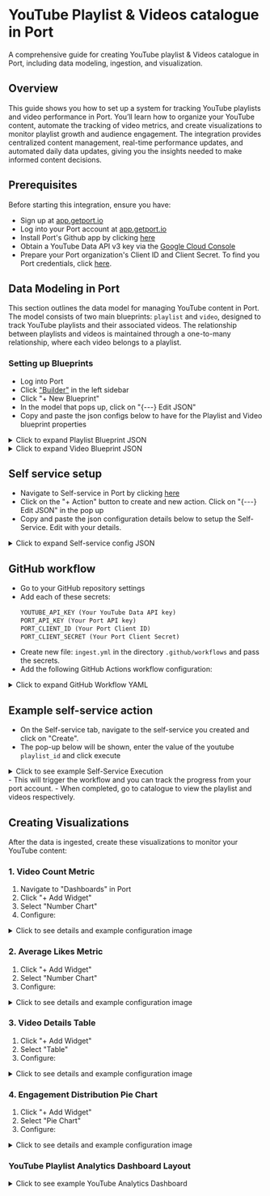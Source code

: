 # YouTube Playlist & Videos catalogue in Port

A comprehensive guide for creating YouTube playlist & Videos catalogue in Port, including data modeling, ingestion, and visualization.

## Overview

This guide shows you how to set up a system for tracking YouTube playlists and video performance in Port. 
You’ll learn how to organize your YouTube content, automate the tracking of video metrics, and create visualizations 
to monitor playlist growth and audience engagement. The integration provides centralized content management, 
real-time performance updates, and automated daily data updates, giving you the insights needed to make informed content decisions.

## Prerequisites

Before starting this integration, ensure you have:
   - Sign up at [app.getport.io](https://app.getport.io)
   - Log into your Port account at [app.getport.io](https://app.getport.io)
   - Install Port's Github app by clicking [here](https://github.com/apps/getport-io/installations/new)
   - Obtain a YouTube Data API v3 key via the [Google Cloud Console](https://console.cloud.google.com)
   - Prepare your Port organization's Client ID and Client Secret. To find you Port credentials, click [here](https://docs.getport.io/build-your-software-catalog/custom-integration/api/#find-your-port-credentials).

## Data Modeling in Port
This section outlines the data model for managing YouTube content in Port. The model consists of two main blueprints: `playlist` and `video`, designed to track YouTube playlists and their associated videos. The relationship between playlists and videos is maintained through a one-to-many relationship, where each video belongs to a playlist.

### Setting up Blueprints
   - Log into Port
   - Click ["Builder"](https://app.getport.io/settings/data-model) in the left sidebar
   - Click "+ New Blueprint"
   - In the model that pops up, click on "{---} Edit JSON"
   - Copy and paste the json configs below to have for the Playlist and Video blueprint properties


<details>
<summary>Click to expand Playlist Blueprint JSON</summary>

```json
{
  "identifier": "playlist",
  "description": "Youtube playlist description",
  "title": "playlist",
  "icon": "Microservice",
  "schema": {
    "properties": {
      "title": {
        "type": "string",
        "title": "title",
        "description": "title of the playlist"
      },
      "description": {
        "type": "string",
        "title": "description",
        "description": "the description of the playlist"
      },
      "thumbnail_url": {
        "type": "string",
        "title": "thumbnailUrl",
        "description": "the URL of the playlist's thumbnail image",
        "format": "url"
      },
      "video_count": {
        "type": "number",
        "title": "videoCount",
        "description": "The number of videos in the playlist"
      }
    },
    "required": ["title"]
  },
  "mirrorProperties": {},
  "calculationProperties": {},
  "aggregationProperties": {},
  "relations": {}
}
```

</details>


<details>
<summary>Click to expand Video Blueprint JSON</summary>

```json
{
  "identifier": "video",
  "description": "youtube video blueprint",
  "title": "video",
  "icon": "Microservice",
  "schema": {
    "properties": {
      "title": {
        "type": "string",
        "title": "title",
        "description": "the title of the video"
      },
      "description": {
        "type": "string",
        "title": "description",
        "description": "the description of the video"
      },
      "thumbnail_url": {
        "type": "string",
        "title": "thumbnailUrl",
        "description": "The URL of the video's thumbnail image",
        "format": "url"
      },
      "duration": {
        "type": "string",
        "title": "duration",
        "description": "the duration of the video"
      },
      "view_count": {
        "type": "number",
        "title": "viewCount",
        "description": "The number of views the video has received"
      },
      "like_count": {
        "type": "number",
        "title": "likeCount",
        "description": "The number of likes the video has received"
      },
      "comment_count": {
        "type": "number",
        "title": "commentCount",
        "description": "The number of comments the video has received"
      }
    },
    "required": ["title"]
  },
  "mirrorProperties": {},
  "calculationProperties": {},
  "aggregationProperties": {},
  "relations": {
    "belongs_to": {
      "title": "Belongs To",
      "description": "relationship between video and playlist",
      "target": "playlist",
      "required": true,
      "many": false
    }
  }
}
```

</details>

## Self service setup
  - Navigate to Self-service in Port by clicking [here](https://app.getport.io/self-serve)
  - Click on the "+ Action" button to create and new action. Click on "{---} Edit JSON" in the pop up
  - Copy and paste the json configuration details below to setup the Self-Service. Edit with your details.

  <details>
  <summary>Click to expand Self-service config JSON</summary>

  ```json
  {
  "identifier": "youtube",
  "title": "youtube",
  "icon": "Github",
  "description": "Self service action to trigger an action that fetches a youtube playlist",
  "trigger": {
    "type": "self-service",
    "operation": "CREATE",
    "userInputs": {
      "properties": {
        "playlist_id": {
          "icon": "Youtrack",
          "type": "string",
          "title": "playlist_id",
          "description": "Playlist id to be used for fetching the different respective videos"
        }
      },
      "required": [
        "playlist_id"
      ],
      "order": [
        "playlist_id"
      ]
    },
    "blueprintIdentifier": "playlist"
  },
  "invocationMethod": {
    "type": "GITHUB",
    "org": "<YOUR_ORGANISATION_NAME>",
    "repo": "<YOUR_REPO_NAME>",
    "workflow": "<SPECIFY_WORKFLOW_FILE>",
    "workflowInputs": {
      "{{ spreadValue() }}": "{{ .inputs }}",
      "port_context": {
        "runId": "{{ .run.id }}",
        "blueprint": "{{ .action.blueprint }}"
      }
    },
    "reportWorkflowStatus": true
  },
  "requiredApproval": false
}

  ```

  </details>

## GitHub workflow
   - Go to your GitHub repository settings
   - Add each of these secrets:
     ```
     YOUTUBE_API_KEY (Your YouTube Data API key)
     PORT_API_KEY (Your Port API key)
     PORT_CLIENT_ID (Your Port Client ID)
     PORT_CLIENT_SECRET (Your Port Client Secret)
     ```
   - Create new file: `ingest.yml` in the directory `.github/workflows` and pass the secrets.
   - Add the following GitHub Actions workflow configuration:

<details>
<summary>Click to expand GitHub Workflow YAML</summary>

  ```yaml
  name: Ingest YouTube Playlist

  on:
    workflow_dispatch:
      inputs:
        playlist_id:
          description: "Youtube video playlist id"
          required: true
        port_context:
          description: "The port context"
          required: true

  jobs:
    ingest-data:
      runs-on: ubuntu-latest
      env:
        YOUTUBE_API_KEY: ${{ secrets.YOUTUBE_API_KEY }}
        PORT_CLIENT_ID: ${{ secrets.PORT_CLIENT_ID }}
        PORT_CLIENT_SECRET: ${{ secrets.PORT_CLIENT_SECRET }}
        PLAYLIST_ID: ${{ github.event.inputs.playlist_id }}
      steps:
        - name: Process Playlist and Videos
          run: |
            # Get Port access token
            echo "Getting Port access token"
            TOKEN_RESPONSE=$(curl -s -X POST "https://api.getport.io/v1/auth/access_token" \
              -H "Content-Type: application/json" \
              -d "{
                \"clientId\": \"${PORT_CLIENT_ID}\",
                \"clientSecret\": \"${PORT_CLIENT_SECRET}\"
              }")
            
            PORT_TOKEN=$(echo $TOKEN_RESPONSE | jq -r '.accessToken')
            if [ -z "$PORT_TOKEN" ] || [ "$PORT_TOKEN" = "null" ]; then
              echo "Failed to get access token"
              echo "Response: $TOKEN_RESPONSE"
              exit 1
            fi
            
            # Function to create Port entity
            create_port_entity() {
              local BLUEPRINT=$1
              local PAYLOAD=$2
              curl -s -X POST "https://api.getport.io/v1/blueprints/${BLUEPRINT}/entities" \
                -H "Authorization: Bearer ${PORT_TOKEN}" \
                -H "Content-Type: application/json" \
                -d "$PAYLOAD"
            }

            echo "Fetching playlist data"
            PLAYLIST_DATA=$(curl -s "https://youtube.googleapis.com/youtube/v3/playlists?part=snippet,contentDetails&id=${PLAYLIST_ID}&key=${YOUTUBE_API_KEY}")
            
            if [ "$(echo $PLAYLIST_DATA | jq '.items | length')" -eq 0 ]; then
              echo "Error: No playlist found"
              exit 1
            fi

            # Process playlist
            TITLE=$(echo $PLAYLIST_DATA | jq -r '.items[0].snippet.title')
            DESC=$(echo $PLAYLIST_DATA | jq -r '.items[0].snippet.description')
            THUMB=$(echo $PLAYLIST_DATA | jq -r '.items[0].snippet.thumbnails.default.url')
            COUNT=$(echo $PLAYLIST_DATA | jq -r '.items[0].contentDetails.itemCount')

            # Create sanitized JSON for playlist
            PLAYLIST_PAYLOAD=$(jq -n \
              --arg id "$PLAYLIST_ID" \
              --arg title "$TITLE" \
              --arg desc "$DESC" \
              --arg thumb "$THUMB" \
              --arg count "$COUNT" \
              '{
                identifier: $id,
                title: $title,
                properties: {
                  title: $title,
                  description: $desc,
                  thumbnail_url: $thumb,
                  video_count: ($count|tonumber)
                }
              }')

            echo "Creating playlist entity"
            PLAYLIST_RESPONSE=$(create_port_entity "playlist" "$PLAYLIST_PAYLOAD")
            echo "Playlist Response: ${PLAYLIST_RESPONSE}"

            # Process videos
            process_videos() {
              local PAGE_TOKEN=$1
              local API_URL="https://youtube.googleapis.com/youtube/v3/playlistItems?part=contentDetails&maxResults=50&playlistId=${PLAYLIST_ID}&key=${YOUTUBE_API_KEY}"
              if [ -n "${PAGE_TOKEN}" ]; then
                API_URL="${API_URL}&pageToken=${PAGE_TOKEN}"
              fi

              local ITEMS_RESPONSE=$(curl -s "${API_URL}")
              echo $ITEMS_RESPONSE | jq -r '.items[].contentDetails.videoId' | while read -r VIDEO_ID; do
                echo "Processing video: ${VIDEO_ID}"
                
                VIDEO_DATA=$(curl -s "https://youtube.googleapis.com/youtube/v3/videos?part=snippet,contentDetails,statistics&id=${VIDEO_ID}&key=${YOUTUBE_API_KEY}")
                
                if [ "$(echo $VIDEO_DATA | jq '.items | length')" -gt 0 ]; then
                  local V_TITLE=$(echo $VIDEO_DATA | jq -r '.items[0].snippet.title')
                  local V_DESC=$(echo $VIDEO_DATA | jq -r '.items[0].snippet.description')
                  local V_THUMB=$(echo $VIDEO_DATA | jq -r '.items[0].snippet.thumbnails.default.url')
                  local V_DURATION=$(echo $VIDEO_DATA | jq -r '.items[0].contentDetails.duration')
                  local V_VIEWS=$(echo $VIDEO_DATA | jq -r '.items[0].statistics.viewCount // "0"')
                  local V_LIKES=$(echo $VIDEO_DATA | jq -r '.items[0].statistics.likeCount // "0"')
                  local V_COMMENTS=$(echo $VIDEO_DATA | jq -r '.items[0].statistics.commentCount // "0"')

                  # Create sanitized JSON for video
                  local VIDEO_PAYLOAD=$(jq -n \
                    --arg id "$VIDEO_ID" \
                    --arg title "$V_TITLE" \
                    --arg desc "$V_DESC" \
                    --arg thumb "$V_THUMB" \
                    --arg duration "$V_DURATION" \
                    --arg views "$V_VIEWS" \
                    --arg likes "$V_LIKES" \
                    --arg comments "$V_COMMENTS" \
                    --arg playlist_id "$PLAYLIST_ID" \
                    '{
                      identifier: $id,
                      title: $title,
                      properties: {
                        title: $title,
                        description: $desc,
                        thumbnail_url: $thumb,
                        duration: $duration,
                        view_count: ($views|tonumber),
                        like_count: ($likes|tonumber),
                        comment_count: ($comments|tonumber)
                      },
                      relations: {
                        belongs_to: $playlist_id
                      }
                    }')

                  VIDEO_RESPONSE=$(create_port_entity "video" "$VIDEO_PAYLOAD")
                  echo "Video Response: ${VIDEO_RESPONSE}"
                  sleep 1
                fi
              done

              local NEXT_PAGE=$(echo $ITEMS_RESPONSE | jq -r '.nextPageToken')
              if [ "${NEXT_PAGE}" != "null" ]; then
                process_videos "${NEXT_PAGE}"
              fi
            }

            echo "Starting video processing"
            process_videos ""
  ```

</details>

## Example self-service action
- On the Self-service tab, navigate to the self-service you created and click on "Create".
- The pop-up below will be shown, enter the value of the youtube `playlist_id` and click execute
<details>
<summary>Click to see example Self-Service Execution</summary>
<img src="./assets/execute.png" alt="Self-Service Execution">
</details>
- This will trigger the workflow and you can track the progress from your port account.
- When completed, go to catalogue to view the playlist and videos respectively.


## Creating Visualizations

After the data is ingested, create these visualizations to monitor your YouTube content:

### 1. Video Count Metric
1. Navigate to "Dashboards" in Port
2. Click "+ Add Widget"
3. Select "Number Chart"
4. Configure:

<details>
<summary>Click to see details and example configuration image</summary>
<img src="./assets/videocount.png" alt="Video count in playlist">
</details>

### 2. Average Likes Metric
1. Click "+ Add Widget"
2. Select "Number Chart"
3. Configure:

<details>
<summary>Click to see details and example configuration image</summary>
<img src="./assets/averagelikes.png" alt="Average likes card">
</details>

### 3. Video Details Table
1. Click "+ Add Widget"
2. Select "Table"
3. Configure:

<details>
<summary>Click to see details and example configuration image</summary>
<img src="./assets/videodetails.png" alt="Video details table">
</details>

### 4. Engagement Distribution Pie Chart
1. Click "+ Add Widget"
2. Select "Pie Chart"
3. Configure:

<details>
<summary>Click to see details and example configuration image</summary>
<img src="./assets/engagementdist.png" alt="Video engagement distribution">
</details>

### YouTube Playlist Analytics Dashboard Layout

<details>
<summary>Click to see example YouTube Analytics Dashboard</summary>
<img src="./assets/youtube_analytics_dashboard.png" alt="YouTube Analytics Dashboard">
</details>
